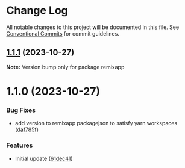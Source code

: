 # Change Log

All notable changes to this project will be documented in this file.
See [Conventional Commits](https://conventionalcommits.org) for commit guidelines.

## [1.1.1](https://github.com/HundredBeans/getting-started-example/compare/remixapp@1.1.0...remixapp@1.1.1) (2023-10-27)

**Note:** Version bump only for package remixapp





# 1.1.0 (2023-10-27)


### Bug Fixes

* add version to remixapp packagejson to satisfy yarn workspaces ([daf785f](https://github.com/HundredBeans/getting-started-example/commit/daf785ff39c01da41f636987814d066f3b6b1234))


### Features

* Initial update ([61dec41](https://github.com/HundredBeans/getting-started-example/commit/61dec4179a6e6eba78d237194b171b559c8b78cd))
